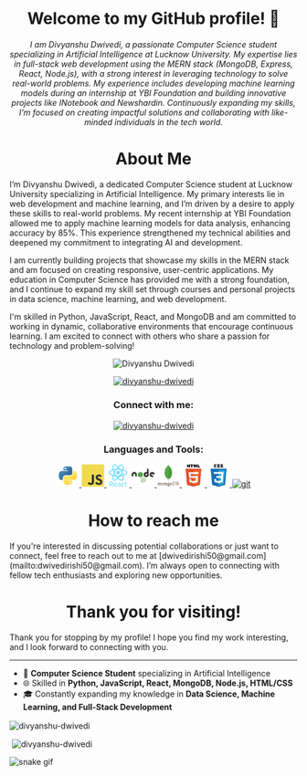 <h1 align="center">Welcome to my GitHub profile! 👋</h1>
<h6 align="center">I am Divyanshu Dwivedi, a passionate Computer Science student specializing in Artificial Intelligence at Lucknow University. My expertise lies in full-stack web development using the MERN stack (MongoDB, Express, React, Node.js), with a strong interest in leveraging technology to solve real-world problems. My experience includes developing machine learning models during an internship at YBI Foundation and building innovative projects like INotebook and Newshardin. Continuously expanding my skills, I’m focused on creating impactful solutions and collaborating with like-minded individuals in the tech world.</h6>

<h1 align="center">About Me</h1>
<p>I’m Divyanshu Dwivedi, a dedicated Computer Science student at Lucknow University specializing in Artificial Intelligence. My primary interests lie in web development and machine learning, and I’m driven by a desire to apply these skills to real-world problems. My recent internship at YBI Foundation allowed me to apply machine learning models for data analysis, enhancing accuracy by 85%. This experience strengthened my technical abilities and deepened my commitment to integrating AI and development.

I am currently building projects that showcase my skills in the MERN stack and am focused on creating responsive, user-centric applications. My education in Computer Science has provided me with a strong foundation, and I continue to expand my skill set through courses and personal projects in data science, machine learning, and web development.

I'm skilled in Python, JavaScript, React, and MongoDB and am committed to working in dynamic, collaborative environments that encourage continuous learning. I am excited to connect with others who share a passion for technology and problem-solving!</p>


<p align="center"> <img src="https://komarev.com/ghpvc/?username=divyanshu-dwivedi&label=Profile%20views&color=0e75b6&style=flat" alt="Divyanshu Dwivedi" /> </p>

<p align="center"> <a href="https://github.com/ryo-ma/github-profile-trophy"><img src="https://github-profile-trophy.vercel.app/?username=divyanshu-dwivedi" alt="divyanshu-dwivedi" /></a> </p>
<h3 align="center">Connect with me:</h3>
<p align="center">
<a href="https://www.linkedin.com/in/divyanshu-dwivedi-51561a22a/" target="blank"><img align="center" src="https://www.vectorlogo.zone/logos/linkedin/linkedin-tile.svg" alt="divyanshu-dwivedi" height="45" width="45" /></a>
</p>

<h3 align="center">Languages and Tools:</h3>
<p align="center">
  <a href="https://www.python.org" target="_blank" rel="noreferrer"> <img src="https://raw.githubusercontent.com/devicons/devicon/master/icons/python/python-original.svg" alt="python" width="40" height="40"/> </a> 
  <a href="https://www.javascript.com/" target="_blank" rel="noreferrer"> <img src="https://raw.githubusercontent.com/devicons/devicon/master/icons/javascript/javascript-original.svg" alt="javascript" width="40" height="40"/> </a> 
  <a href="https://reactjs.org/" target="_blank" rel="noreferrer"> <img src="https://raw.githubusercontent.com/devicons/devicon/master/icons/react/react-original-wordmark.svg" alt="react" width="40" height="40"/> </a> 
  <a href="https://nodejs.org" target="_blank" rel="noreferrer"> <img src="https://raw.githubusercontent.com/devicons/devicon/master/icons/nodejs/nodejs-original-wordmark.svg" alt="nodejs" width="40" height="40"/> </a> 
  <a href="https://www.mongodb.com/" target="_blank" rel="noreferrer"> <img src="https://raw.githubusercontent.com/devicons/devicon/master/icons/mongodb/mongodb-original-wordmark.svg" alt="mongodb" width="40" height="40"/> </a> 
  <a href="https://www.w3.org/html/" target="_blank" rel="noreferrer"> <img src="https://raw.githubusercontent.com/devicons/devicon/master/icons/html5/html5-original-wordmark.svg" alt="html5" width="40" height="40"/> </a> 
  <a href="https://www.w3schools.com/css/" target="_blank" rel="noreferrer"> <img src="https://raw.githubusercontent.com/devicons/devicon/master/icons/css3/css3-original-wordmark.svg" alt="css3" width="40" height="40"/> </a>
  <a href="https://git-scm.com/" target="_blank" rel="noreferrer"> <img src="https://www.vectorlogo.zone/logos/git-scm/git-scm-icon.svg" alt="git" width="40" height="40"/> </a>
</p>

<h1 align="center">How to reach me</h1>
<p>If you're interested in discussing potential collaborations or just want to connect, feel free to reach out to me at [dwivedirishi50@gmail.com](mailto:dwivedirishi50@gmail.com). I’m always open to connecting with fellow tech enthusiasts and exploring new opportunities.</p>

<h1 align="center">Thank you for visiting!</h1>
<p>Thank you for stopping by my profile! I hope you find my work interesting, and I look forward to connecting with you.</p>

---

- 🚀 **Computer Science Student** specializing in Artificial Intelligence
- 🌐 Skilled in **Python, JavaScript, React, MongoDB, Node.js, HTML/CSS**
- 🎓 Constantly expanding my knowledge in **Data Science, Machine Learning, and Full-Stack Development**

<p><img align="center" src="https://github-readme-stats.vercel.app/api/top-langs?username=DivyanshuRishi&show_icons=true&locale=en&layout=compact" alt="divyanshu-dwivedi" /></p>

<p>&nbsp;<img align="center" src="https://github-readme-stats.vercel.app/api?username=DivyanshuRishi&show_icons=true&locale=en" alt="divyanshu-dwivedi" /></p>

![snake gif](https://github.com/DivyanshuRishi/DivyanshuRishi/blob/main/github-contribution-grid-snake.svg)
